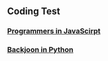 ## Coding Test

### [Programmers in JavaScirpt](./coding-tests/programmers.md)
### [Backjoon in Python](./coding-tests/backjoon.md)